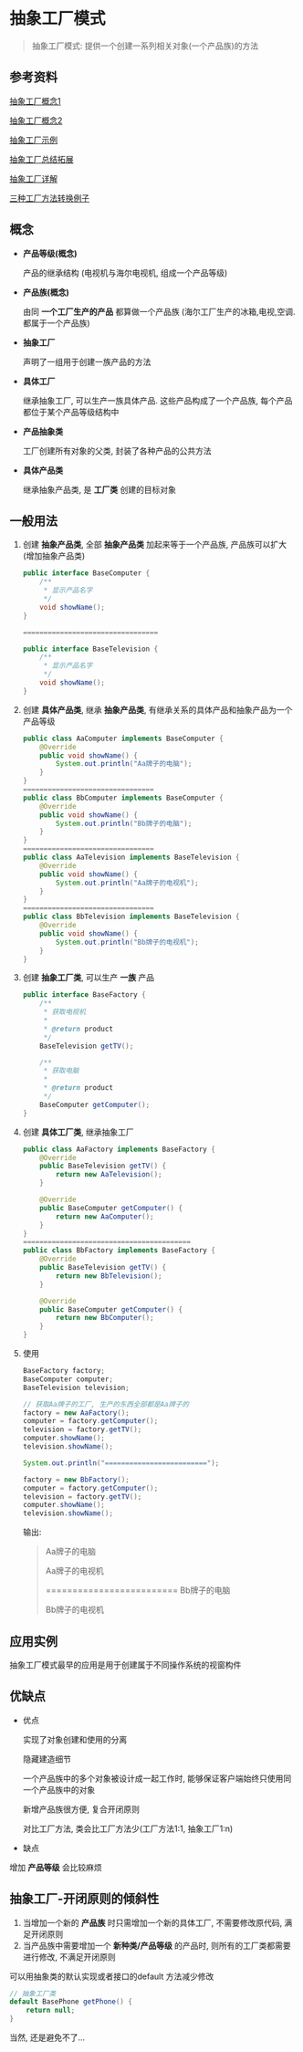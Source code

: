 # 抽象工厂模式

>   抽象工厂模式: 提供一个创建一系列相关对象(一个产品族)的方法



## 参考资料

[抽象工厂概念1](https://blog.csdn.net/LoveLion/article/details/9319323)

[抽象工厂概念2](https://blog.csdn.net/LoveLion/article/details/9319423)

[抽象工厂示例](https://blog.csdn.net/LoveLion/article/details/9319481)

[抽象工厂总结拓展](https://blog.csdn.net/LoveLion/article/details/9319571)

[抽象工厂详解](http://c.biancheng.net/view/1351.html)

[三种工厂方法转换例子](https://blog.51cto.com/zero01/2070033)



## 概念

*   **产品等级(概念)**

    产品的继承结构 (电视机与海尔电视机, 组成一个产品等级)

*   **产品族(概念)**

    由同 **一个工厂生产的产品** 都算做一个产品族 (海尔工厂生产的冰箱,电视,空调. 都属于一个产品族)

*   **抽象工厂**

    声明了一组用于创建一族产品的方法

*   **具体工厂**

    继承抽象工厂, 可以生产一族具体产品. 这些产品构成了一个产品族, 每个产品都位于某个产品等级结构中
    
*   **产品抽象类**

    工厂创建所有对象的父类, 封装了各种产品的公共方法

*   **具体产品类**

    继承抽象产品类, 是 **工厂类** 创建的目标对象



## 一般用法

1.  创建 **抽象产品类**, 全部 **抽象产品类** 加起来等于一个产品族, 产品族可以扩大(增加抽象产品类)

    ```java
    public interface BaseComputer {
        /**
         * 显示产品名字
         */
        void showName();
    }
    
    =================================
    
    public interface BaseTelevision {
        /**
         * 显示产品名字
         */
        void showName();
    }
    ```

2.  创建 **具体产品类**, 继承 **抽象产品类**, 有继承关系的具体产品和抽象产品为一个产品等级

    ```java
    public class AaComputer implements BaseComputer {
        @Override
        public void showName() {
            System.out.println("Aa牌子的电脑");
        }
    }
    ================================
    public class BbComputer implements BaseComputer {
        @Override
        public void showName() {
            System.out.println("Bb牌子的电脑");
        }
    }
    ================================
    public class AaTelevision implements BaseTelevision {
        @Override
        public void showName() {
            System.out.println("Aa牌子的电视机");
        }
    }
    ================================
    public class BbTelevision implements BaseTelevision {
        @Override
        public void showName() {
            System.out.println("Bb牌子的电视机");
        }
    }
    ```

3.  创建 **抽象工厂类**, 可以生产 **一族** 产品

    ```java
    public interface BaseFactory {
        /**
         * 获取电视机
         *
         * @return product
         */
        BaseTelevision getTV();
    
        /**
         * 获取电脑
         *
         * @return product
         */
        BaseComputer getComputer();
    }
    ```

4.  创建 **具体工厂类**, 继承抽象工厂

    ```java
    public class AaFactory implements BaseFactory {
        @Override
        public BaseTelevision getTV() {
            return new AaTelevision();
        }
    
        @Override
        public BaseComputer getComputer() {
            return new AaComputer();
        }
    }
    =========================================
    public class BbFactory implements BaseFactory {
        @Override
        public BaseTelevision getTV() {
            return new BbTelevision();
        }
    
        @Override
        public BaseComputer getComputer() {
            return new BbComputer();
        }
    }
    ```

5.  使用

    ```java
    BaseFactory factory;
    BaseComputer computer;
    BaseTelevision television;
    
    // 获取Aa牌子的工厂, 生产的东西全部都是Aa牌子的
    factory = new AaFactory();
    computer = factory.getComputer();
    television = factory.getTV();
    computer.showName();
    television.showName();
    
    System.out.println("=========================");
    
    factory = new BbFactory();
    computer = factory.getComputer();
    television = factory.getTV();
    computer.showName();
    television.showName();
    ```

    输出:
    
    >   Aa牌子的电脑
    >
    >   Aa牌子的电视机
    >
    >   =========================
    >Bb牌子的电脑
    >   
    >   Bb牌子的电视机




## 应用实例

抽象工厂模式最早的应用是用于创建属于不同操作系统的视窗构件



## 优缺点

*   优点

    实现了对象创建和使用的分离

    隐藏建造细节

    一个产品族中的多个对象被设计成一起工作时, 能够保证客户端始终只使用同一个产品族中的对象

    新增产品族很方便, 复合开闭原则

    对比工厂方法, 类会比工厂方法少(工厂方法1:1, 抽象工厂1:n)

*   缺点

  增加 **产品等级** 会比较麻烦



## 抽象工厂-开闭原则的倾斜性

1.  当增加一个新的 **产品族** 时只需增加一个新的具体工厂, 不需要修改原代码, 满足开闭原则
2.  当产品族中需要增加一个 **新种类/产品等级** 的产品时, 则所有的工厂类都需要进行修改, 不满足开闭原则

可以用抽象类的默认实现或者接口的default 方法减少修改

```java
// 抽象工厂类
default BasePhone getPhone() {
    return null;
}
```

当然, 还是避免不了...